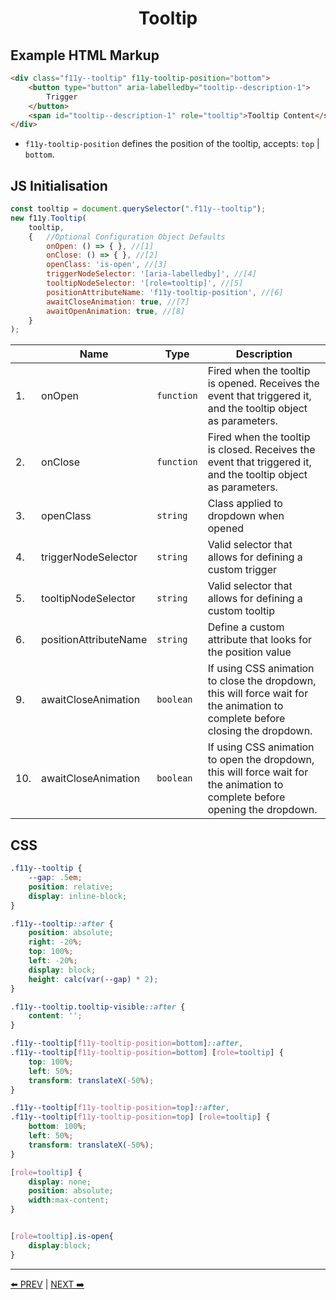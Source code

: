 <h1 align="center">Tooltip</h1>

## Example HTML Markup
```html
<div class="f11y--tooltip" f11y-tooltip-position="bottom">
    <button type="button" aria-labelledby="tooltip--description-1">
        Trigger
    </button>
    <span id="tooltip--description-1" role="tooltip">Tooltip Content</span>
</div>
```
* `f11y-tooltip-position` defines the position of the tooltip, accepts: `top` | `bottom`.


## JS Initialisation
```js
const tooltip = document.querySelector(".f11y--tooltip");
new f11y.Tooltip(
    tooltip,
    {   //Optional Configuration Object Defaults
        onOpen: () => { }, //[1]
        onClose: () => { }, //[2]
        openClass: 'is-open', //[3]
        triggerNodeSelector: '[aria-labelledby]', //[4]
        tooltipNodeSelector: '[role=tooltip]', //[5]
        positionAttributeName: 'f11y-tooltip-position', //[6]
        awaitCloseAnimation: true, //[7]
        awaitOpenAnimation: true, //[8]
    }
);
```
|  | Name | Type | Description |
|---|---|---|---|
| 1. | onOpen | `function` | Fired when the tooltip is opened. Receives the event that triggered it, and the tooltip object as parameters. |
| 2. | onClose | `function` | Fired when the tooltip is closed. Receives the event that triggered it, and the tooltip object as parameters. |
| 3. | openClass | `string` | Class applied to dropdown when opened |
| 4. | triggerNodeSelector | `string` | Valid selector that allows for defining a custom trigger |
| 5. | tooltipNodeSelector | `string` | Valid selector that allows for defining a custom tooltip |
| 6. | positionAttributeName | `string` | Define a custom attribute that looks for the position value |
| 9. | awaitCloseAnimation | `boolean` | If using CSS animation to close the dropdown, this will force wait for the animation to complete before closing the dropdown. |
| 10. | awaitCloseAnimation | `boolean` | If using CSS animation to open the dropdown, this will force wait for the animation to complete before opening the dropdown. |


## CSS
```css
.f11y--tooltip {
    --gap: .5em;
    position: relative;
    display: inline-block;
}

.f11y--tooltip::after {
    position: absolute;
    right: -20%;
    top: 100%;
    left: -20%;
    display: block;
    height: calc(var(--gap) * 2);
}

.f11y--tooltip.tooltip-visible::after {
    content: '';
}

.f11y--tooltip[f11y-tooltip-position=bottom]::after,
.f11y--tooltip[f11y-tooltip-position=bottom] [role=tooltip] {
    top: 100%;
    left: 50%;
    transform: translateX(-50%);
}

.f11y--tooltip[f11y-tooltip-position=top]::after,
.f11y--tooltip[f11y-tooltip-position=top] [role=tooltip] {
    bottom: 100%;
    left: 50%;
    transform: translateX(-50%);
}

[role=tooltip] {
    display: none;
    position: absolute;
    width:max-content;
}


[role=tooltip].is-open{
    display:block;
}
```

---
[⬅️ PREV](/TabList.md) | [NEXT ➡️](/Accordion.md)